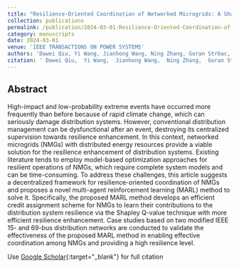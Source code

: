 ```yaml
---
title: "Resilience-Oriented Coordination of Networked Microgrids: A Shapley Q-Value Learning Approach"
collection: publications
permalink: /publication/2024-03-01-Resilience-Oriented-Coordination-of-Networked-Microgrids-A-Shapley-Q-Value-Learning-Approach
category: manuscripts
date: 2024-03-01
venue: 'IEEE TRANSACTIONS ON POWER SYSTEMS'
authors: 'Dawei Qiu, Yi Wang, Jianhong Wang, Ning Zhang, Goran Strbac, Chongqing Kang'
citation: ' Dawei Qiu,  Yi Wang,  Jianhong Wang,  Ning Zhang,  Goran Strbac,  Chongqing Kang, &quot;Resilience-Oriented Coordination of Networked Microgrids: A Shapley Q-Value Learning Approach.&quot; IEEE TRANSACTIONS ON POWER SYSTEMS, 2024.'
---
```


## Abstract

High-impact and low-probability extreme events have occurred more frequently than before because of rapid climate change, which can seriously damage distribution systems. However, conventional distribution management can be dysfunctional after an event, destroying its centralized supervision towards resilience enhancement. In this context, networked microgrids (NMGs) with distributed energy resources provide a viable solution for the resilience enhancement of distribution systems. Existing literature tends to employ model-based optimization approaches for resilient operations of NMGs, which require complete system models and can be time-consuming. To address these challenges, this article suggests a decentralized framework for resilience-oriented coordination of NMGs and proposes a novel multi-agent reinforcement learning (MARL) method to solve it. Specifically, the proposed MARL method develops an efficient credit assignment scheme for NMGs to learn their contributions to the distribution system resilience via the Shapley Q-value technique with more efficient resilience enhancement. Case studies based on two modified IEEE 15- and 69-bus distribution networks are conducted to validate the effectiveness of the proposed MARL method in enabling effective coordination among NMGs and providing a high resilience level.

Use [Google Scholar](https://scholar.google.com/scholar?q=Resilience+Oriented+Coordination+of+Networked+Microgrids:+A+Shapley+Q+Value+Learning+Approach){:target="_blank"} for full citation